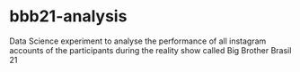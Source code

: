 # bbb21-analysis
Data Science experiment to analyse the performance of all instagram accounts of the participants during the reality show called Big Brother Brasil 21
